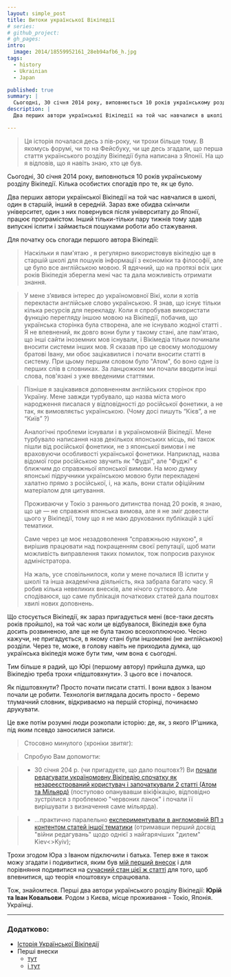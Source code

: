 ```yaml
---
layout: simple_post
title: Витоки української Вікіпедії
# series:
# github_project:
# gh_pages:
intro:
  image: 2014/18559952161_28eb94afb6_h.jpg
tags:
  - history
  - Ukrainian
  - Japan

published: true
summary: |
  Сьогодні, 30 січня 2014 року, виповнюється 10 років українському розділу Вікіпедії. Кілька особистих спогадів про те, як це було.
description: |
  Два перших автори української Вікіпедії на той час навчалися в школі в Токіо, один в старшій, інший в середній. (На цьому фото вони трохи молодші ;-)

---
```


>Ця історія почалася десь з пів-року, чи трохи більше тому. В якомусь форумі, чи то на Фейсбуку, чи ще десь згадали, що перша стаття українського розділу Вікіпедії була написана з Японії. На що я відповів, що я навіть знаю, хто це був.

Сьогодні, 30 січня 2014 року, виповнються 10 років українському розділу Вікіпедії. Кілька особистих спогадів про те, як це було.

Два перших автори української Вікіпедії на той час навчалися в школі, один в старшій, інший в середній. Зараз вже обидва скінчили університет, один з них повернувся після університату до Японії, працює програмістом. Інший тільки-тільки пару тижнів тому здав випускні іспити і займається пошуками роботи або стажування.

Для початку ось спогади першого автора Вікіпедії:

> Наскільки я пам'ятаю , я регулярно використовув вікіпедію ще в старшій школі для пошуків інформації з економіки та філософії, але це було все англійською мовою. Я вдячний, що на протязі всіх цих років Вікіпедія зберегла мені час та дала можливість отримати знання.

>
> У мене з’явився інтерес до україномовної Вікі, коли я хотів перекласти англійське слово українською. Я знав, що існує тільки кілька ресурсів для перекладу. Коли я спробував використати функцію перегляду іншою мовою на Вікіпедії, побачив, що українська сторінка була створена, але не існувало жодної статті . Я не впевнений, як довго вони були у такому стані, але пам'ятаю, що інші сайти іноземних мов існували, і Вікімедіа тільки починали вносити системи інших мов. Я сказав про це своєму молодшому братові Івану, ми обоє зацікавилися і почати вносити статті в систему. При цьому першим словом було "Атом", бо воно одне із перших слів в словниках. За ланцюжком ми почали вводити інші слова, пов'язані з уже введеними статтями.

> Пізніше я зацікавився доповненням англійських сторінок про Україну. Мене завжди турбувало, що назва міста мого народження писалася у відповідності до російської фонетики, а не так, як вимовляєтьс українською. (Чому досі пишуть “Кієв”, а не “Київ” ?)
>
> Аналогічні проблеми існували і в україномовній Вікіпедії. Мене турбувало написання назв декількох японських місць, які також пішли від російської фонетики, не з японської вимови і не враховуючи особливості української фонетики. Наприклад, назва відомої гори російською звучить як "Фудзі", але "Фуджі" є ближчим до справжньої японської вимови. На мою думку японські підручники українською мовою були перекладені халатно прямо з російської, і, на жаль, вони стали офіційним матеріалом для цитування.
>
> Проживаючи у Токіо з раннього дитинства понад 20 років, я знаю, що це — не справжня японська вимова, але я не зміг довести цього у Вікіпедії, тому що я не маю друкованих публікацій з цієї тематики.
>
> Саме через це моє незадоволення “справжньою наукою", я вирішив працювати над покращенням своєї репутації, щоб мати можливість виправлення таких помилок, тож попросив рахунок адміністратора.
>
> На жаль, усе сповільнилося, коли у мене почалися IB іспити у школі та інша академічна діяльність, яка забрала багато часу. Я робив кілька невеликих внесків, але нічого суттєвого. Але сподіваюся, що саме публікація початкових статей дала поштовх хвилі нових доповнень.


Що стосується Вікіпедії, як зараз пригадується мені (все-таки десять років пройшло), на той час коли це відбувалося, Вікіпедія вже була досить розвиненою, але ще не була такою всеохоплюючою. Чесно кажучи, не пригадується, в якому стані були іншомовні (не англійською) розділи. Через те, може, в голову навіть не приходила думка, що українська вікіпедія може бути тим, чим вона є сьогодні.

Тим більше я радий, що Юрі (першому автору) прийшла думка, що Вікіпедію треба трохи «підштовхнути». З цього все і почалося.

Як підштовхнути? Просто почати писати статті. І вони вдвох з Іваном почали це робити. Технологія виглядала досить просто - беремо тлумачний словник, відкриваємо на першій сторінці, починаємо друкувати.

Це вже потім розумні люди розкопали історію: де, як, з якого IP’шника, під яким псевдо заносилися записи.

> Стосовно минулого (хроніки звитяг):

> Спробую Вам допомогти:

> * 30 січня 204 р. (чи пригадуєте, що дало поштовх?)  Ви [почали редагувати україномовну Вікіпедію спочатку як незареєстрований користувач і започаткували 2 статті (Атом та Мільярд)](https://uk.wikipedia.org/wiki/%D0%A1%D0%BF%D0%B5%D1%86%D1%96%D0%B0%D0%BB%D1%8C%D0%BD%D0%B0:%D0%92%D0%BD%D0%B5%D1%81%D0%BE%D0%BA/61.125.212.32) (поступово опанувавши вікіфікацію, відповідно зустрілися з проблемою "червоних ланок" і почали її вирішувати з визначення саме мільярда).

> * …практично паралельно [експериментували в англомовній ВП з контентом статей іншої тематики](https://en.wikipedia.org/wiki/Special:Contributions/61.125.212.32) (отримавши перший досвід "війни редагувань" щодо однієї з найгарячіших "дилем" Kiev<>Kyiv);


Трохи згодом Юра з Іваном підключили і батька. Тепер вже я також можу згадати і подивитися, яким був [мій перший внесок](https://uk.wikipedia.org/w/index.php?title=AWK&oldid=686) і для порівняння подивитися на [сучасний стан цієї ж статті](https://uk.wikipedia.org/w/index.php?title=AWK) для того, щоб впевнитися, що теорія «поштовху» спрацювала.

Тож, знайомтеся. Перші два автори українського розділу Вікіпедії: **Юрій та Іван Ковальови**. Родом з Києва, місце проживання - Токіо, Японія. Українці.

---

### Додатково:

* [Історія Української Вікіпедії](http://goo.gl/aK9qXF)
* Перші внески
  - [тут](http://goo.gl/WYTdmA)
  - [і тут](http://goo.gl/a4M6zZ)

